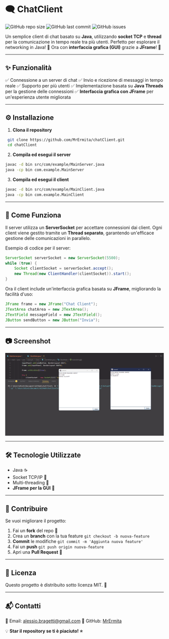# 🗨️ ChatClient

![GitHub repo size](https://img.shields.io/github/repo-size/MrErmita/chatClient?style=for-the-badge)
![GitHub last commit](https://img.shields.io/github/last-commit/MrErmita/chatClient?style=for-the-badge)
![GitHub issues](https://img.shields.io/github/issues/MrErmita/chatClient?style=for-the-badge)

Un semplice client di chat basato su **Java**, utilizzando **socket TCP** e **thread** per la comunicazione in tempo reale tra più utenti. Perfetto per esplorare il networking in Java! 🚀 Ora con **interfaccia grafica (GUI)** grazie a **JFrame**! 🎨

---

## ✨ Funzionalità
✅ Connessione a un server di chat
✅ Invio e ricezione di messaggi in tempo reale
✅ Supporto per più utenti
✅ Implementazione basata su **Java Threads** per la gestione delle connessioni
✅ **Interfaccia grafica con JFrame** per un'esperienza utente migliorata

---

## ⚙️ Installazione

1. **Clona il repository**
```bash
 git clone https://github.com/MrErmita/chatClient.git
 cd chatClient
```
2. **Compila ed esegui il server**
```bash
javac -d bin src/com/example/MainServer.java
java -cp bin com.example.MainServer
```
3. **Compila ed esegui il client**
```bash
javac -d bin src/com/example/MainClient.java
java -cp bin com.example.MainClient
```

---

## 📡 Come Funziona
Il server utilizza un **ServerSocket** per accettare connessioni dai client. Ogni client viene gestito tramite un **Thread separato**, garantendo un'efficace gestione delle comunicazioni in parallelo.

Esempio di codice per il server:
```java
ServerSocket serverSocket = new ServerSocket(5500);
while (true) {
    Socket clientSocket = serverSocket.accept();
    new Thread(new ClientHandler(clientSocket)).start();
}
```

Ora il client include un'interfaccia grafica basata su **JFrame**, migliorando la facilità d'uso:
```java
JFrame frame = new JFrame("Chat Client");
JTextArea chatArea = new JTextArea();
JTextField messageField = new JTextField();
JButton sendButton = new JButton("Invia");
```

---

## 📷 Screenshot
![Demo](images/image.png)

---

## 🛠️ Tecnologie Utilizzate
- Java ☕
- Socket TCP/IP 📡
- Multi-threading 🧵
- **JFrame per la GUI** 🎨

---

## 🚀 Contribuire
Se vuoi migliorare il progetto:
1. Fai un **fork** del repo 🍴
2. Crea un **branch** con la tua feature `git checkout -b nuova-feature`
3. **Commit** le modifiche `git commit -m 'Aggiunta nuova feature'`
4. Fai un **push** `git push origin nuova-feature`
5. Apri una **Pull Request** 🚀

---

## 📜 Licenza
Questo progetto è distribuito sotto licenza MIT. 📄

---

## 📬 Contatti
📧 Email: [alessio.bragetti@gmail.com](mailto:alessio.bragetti@gmail.com)
🐙 GitHub: [MrErmita](https://github.com/MrErmita)

💡 **Star il repository se ti è piaciuto! ⭐**

